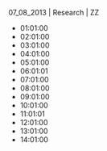 07_08_2013 | Research | ZZ 
* 01:01:00
* 02:01:00
* 03:01:00
* 04:01:00
* 05:01:00
* 06:01:01
* 07:01:00
* 08:01:00
* 09:01:00
* 10:01:00
* 11:01:01
* 12:01:00
* 13:01:00
* 14:01:00
